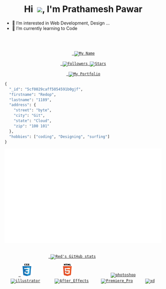 <h1 align="center">Hi  &nbsp;<a href="https://avipatilweb.me/"><img src="https://raw.githubusercontent.com/avipatilpro/avipatilpro/master/Hi.gif" width="48px"></a>, I'm Prathamesh Pawar</h1>

- 👀 I’m interested in Web Development, Design ...
- 🌱 I’m currently learning to Code
<!---
- 💞️ I’m looking to collaborate on ...
- 📫 How to reach me ...

Redop1189/Redop1189 is a ✨ special ✨ repository because its `README.md` (this file) appears on your GitHub profile.
You can click the Preview link to take a look at your changes.
[![My Name](https://img.shields.io/badge/Name-Redop1189%20-orange)](https://github.com/Redop1189/)  [![Followers](https://img.shields.io/github/followers/Redop1189?style=social)](https://github.com/Redop1189/)  [![Stars](https://img.shields.io/github/stars/Redop1189?style=social)](https://github.com/Redop1189/)  [![My Portfolio](https://img.shields.io/badge/Visit%20Portfolio-Redop1189%20-red)](https://redop1189.github.io/)
--->
<br><br>
<p align="center"><code><a href="https://github.com/Redop1189/"> <img src="https://img.shields.io/badge/Name-Redop1189%20-orange" alt="My Name"/></a></code></p>
<p align="center"><code><a href="https://github.com/Redop1189/"> <img src="https://img.shields.io/github/followers/Redop1189?style=social" alt="Followers"/></a><a href="https://github.com/Redop1189/"> <img src="https://img.shields.io/github/stars/Redop1189?style=social" alt="Stars"/></a></code></p>
<p align="center"><code><a href="https://redop1189.github.io/" target="_blank"> <img src="https://img.shields.io/badge/Visit%20Portfolio-Redop1189%20-red" alt="My Portfolio"/></a></code></p>

```python
{
  "_id": "5cf0029caff5054591b0gjf",
  "firstname": "Redop",
  "lastname": "1189",
  "address": {
    "street": "byte",
    "city": "Git",
    "state": "Cloud",
    "zip": "100 101"
  },
  "hobbies": ["coding", "Designing", "surfing"]
}
```

[![about](img/Redop1189.svg)](https://github.com/Redop1189/)
<br><br>

<!---[![Red's GitHub stats](https://github-readme-stats.vercel.app/api?username=Redop1189&show_icons=true&theme=gruvbox)](https://github.com/Redop1189/)--->

<p align="center">    <code><a href="https://github.com/Redop1189/" target="_blank"> <img src="https://github-readme-stats.vercel.app/api?username=Redop1189&show_icons=true&theme=gruvbox" alt="Red's GitHub stats"/></a>          </code>    </p>

<p align="center"> 
<code><a href="https://www.w3schools.com/css/" target="_blank"> <img src="https://raw.githubusercontent.com/devicons/devicon/master/icons/css3/css3-original-wordmark.svg" alt="css3" width="40" height="40"/></a>          </code>&nbsp;<code>  <a href="https://www.w3.org/html/" target="_blank"><img src="https://raw.githubusercontent.com/devicons/devicon/master/icons/html5/html5-original-wordmark.svg" alt="html5" width="40" height="40"/></a>   </code>&nbsp;<code>             <a href="https://www.adobe.com/in/products/photoshop.html" target="_blank"><img src="https://upload.wikimedia.org/wikipedia/commons/a/af/Adobe_Photoshop_CC_icon.svg" alt="photoshop" width="40" height="40"/></a>     </code>&nbsp;<code>        <a href="https://www.adobe.com/in/products/illustrator.html" target="_blank"><img src="https://upload.wikimedia.org/wikipedia/commons/f/fb/Adobe_Illustrator_CC_icon.svg" alt="illustrator" width="40" height="40"/></a>     </code>&nbsp;<code> <a href="https://www.adobe.com/in/products/aftereffects.html" target="_blank"><img src="https://upload.wikimedia.org/wikipedia/commons/c/cb/Adobe_After_Effects_CC_icon.svg" alt="After_Effects" width="40" height="40"/></a>     </code>&nbsp;<code><a href="https://www.adobe.com/in/products/premiere.html" target="_blank"><img src="https://upload.wikimedia.org/wikipedia/commons/4/40/Adobe_Premiere_Pro_CC_icon.svg" alt="Premiere_Pro" width="40" height="40"/></a>     </code>&nbsp;<code><a href="https://www.adobe.com/products/xd.html" target="_blank"><img src="https://upload.wikimedia.org/wikipedia/commons/c/c2/Adobe_XD_CC_icon.svg" alt="xd" width="40" height="40"/></a></code>&nbsp;</p>
